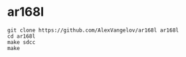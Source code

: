 # ar168l

    git clone https://github.com/AlexVangelov/ar168l ar168l
    cd ar168l
    make sdcc
    make
